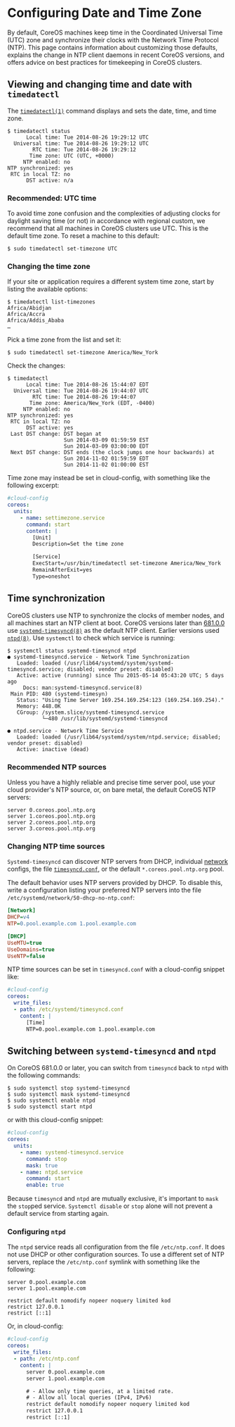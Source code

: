# Configuring Date and Time Zone

By default, CoreOS machines keep time in the Coordinated Universal Time (UTC)
zone and synchronize their clocks with the Network Time Protocol (NTP).
This page contains information about customizing those defaults, explains
the change in NTP client daemons in recent CoreOS versions, and offers advice
on best practices for timekeeping in CoreOS clusters.

## Viewing and changing time and date with `timedatectl`

The [`timedatectl(1)`][timedatectl] command displays and sets the date, time,
and time zone.

```
$ timedatectl status
      Local time: Tue 2014-08-26 19:29:12 UTC
  Universal time: Tue 2014-08-26 19:29:12 UTC
        RTC time: Tue 2014-08-26 19:29:12
       Time zone: UTC (UTC, +0000)
     NTP enabled: no
NTP synchronized: yes
 RTC in local TZ: no
      DST active: n/a
```

### Recommended: UTC time
To avoid time zone confusion and the complexities of adjusting clocks for
daylight saving time (or not) in accordance with regional custom, we recommend
that all machines in CoreOS clusters use UTC. This is the default time zone. To
reset a machine to this default:

```
$ sudo timedatectl set-timezone UTC
```

### Changing the time zone

If your site or application requires a different system time zone, start by
listing the available options:

```
$ timedatectl list-timezones
Africa/Abidjan
Africa/Accra
Africa/Addis_Ababa
…
```

Pick a time zone from the list and set it:

```
$ sudo timedatectl set-timezone America/New_York
```

Check the changes:

```
$ timedatectl
      Local time: Tue 2014-08-26 15:44:07 EDT
  Universal time: Tue 2014-08-26 19:44:07 UTC
        RTC time: Tue 2014-08-26 19:44:07
       Time zone: America/New_York (EDT, -0400)
     NTP enabled: no
NTP synchronized: yes
 RTC in local TZ: no
      DST active: yes
 Last DST change: DST began at
                  Sun 2014-03-09 01:59:59 EST
                  Sun 2014-03-09 03:00:00 EDT
 Next DST change: DST ends (the clock jumps one hour backwards) at
                  Sun 2014-11-02 01:59:59 EDT
                  Sun 2014-11-02 01:00:00 EST
```

Time zone may instead be set in cloud-config, with something like the following
excerpt:

```yaml
#cloud-config
coreos:
  units:
    - name: settimezone.service
      command: start
      content: |
        [Unit]
        Description=Set the time zone

        [Service]
        ExecStart=/usr/bin/timedatectl set-timezone America/New_York
        RemainAfterExit=yes
        Type=oneshot
```

[timedatectl]: http://www.freedesktop.org/software/systemd/man/timedatectl.html


## Time synchronization

CoreOS clusters use NTP to synchronize the clocks of member nodes, and all
machines start an NTP client at boot. CoreOS versions later than
[681.0.0][681.0.0] use [`systemd-timesyncd(8)`][systemd-timesyncd] as the
default NTP client. Earlier versions used [`ntpd(8)`][ntp.org]. Use `systemctl`
to check which service is running:

```
$ systemctl status systemd-timesyncd ntpd
● systemd-timesyncd.service - Network Time Synchronization
   Loaded: loaded (/usr/lib64/systemd/system/systemd-timesyncd.service; disabled; vendor preset: disabled)
   Active: active (running) since Thu 2015-05-14 05:43:20 UTC; 5 days ago
     Docs: man:systemd-timesyncd.service(8)
 Main PID: 480 (systemd-timesyn)
   Status: "Using Time Server 169.254.169.254:123 (169.254.169.254)."
   Memory: 448.0K
   CGroup: /system.slice/systemd-timesyncd.service
           └─480 /usr/lib/systemd/systemd-timesyncd

● ntpd.service - Network Time Service
   Loaded: loaded (/usr/lib64/systemd/system/ntpd.service; disabled; vendor preset: disabled)
   Active: inactive (dead)
```

[681.0.0]: https://coreos.com/releases/#681.0.0
[ntp.org]: http://ntp.org/
[systemd-timesyncd]: http://www.freedesktop.org/software/systemd/man/systemd-timesyncd.service.html

### Recommended NTP sources

Unless you have a highly reliable and precise time server pool, use your cloud
provider's NTP source, or, on bare metal, the default CoreOS NTP servers:

```
server 0.coreos.pool.ntp.org
server 1.coreos.pool.ntp.org
server 2.coreos.pool.ntp.org
server 3.coreos.pool.ntp.org
```

### Changing NTP time sources

`Systemd-timesyncd` can discover NTP servers from DHCP, individual
[network][systemd.network] configs, the file [`timesyncd.conf`][timesyncd.conf],
or the default `*.coreos.pool.ntp.org` pool.

The default behavior uses NTP servers provided by DHCP. To disable this, write
a configuration listing your preferred NTP servers into the file
`/etc/systemd/network/50-dhcp-no-ntp.conf`:

```ini
[Network]
DHCP=v4
NTP=0.pool.example.com 1.pool.example.com

[DHCP]
UseMTU=true
UseDomains=true
UseNTP=false
```

NTP time sources can be set in `timesyncd.conf` with a cloud-config snippet like:

```yaml
#cloud-config
coreos:
  write_files:
  - path: /etc/systemd/timesyncd.conf
    content: |
      [Time]
      NTP=0.pool.example.com 1.pool.example.com
```

[systemd.network]: http://www.freedesktop.org/software/systemd/man/systemd.network.html
[timesyncd.conf]: http://www.freedesktop.org/software/systemd/man/timesyncd.conf.html


## Switching between `systemd-timesyncd` and `ntpd`

On CoreOS 681.0.0 or later, you can switch from `timesyncd` back
to `ntpd` with the following commands:

```
$ sudo systemctl stop systemd-timesyncd
$ sudo systemctl mask systemd-timesyncd
$ sudo systemctl enable ntpd
$ sudo systemctl start ntpd
```

or with this cloud-config snippet:

```yaml
#cloud-config
coreos:
  units:
    - name: systemd-timesyncd.service
      command: stop
      mask: true
    - name: ntpd.service
      command: start
      enable: true
```

Because `timesyncd` and `ntpd` are mutually exclusive, it's important to `mask`
the `stop`ped service. `Systemctl disable` or `stop` alone will not prevent a
default service from starting again.

### Configuring `ntpd`

The `ntpd` service reads all configuration from the file `/etc/ntp.conf`. It
does not use DHCP or other configuration sources. To use a
different set of NTP servers, replace the `/etc/ntp.conf` symlink with
something like the following:

```
server 0.pool.example.com
server 1.pool.example.com

restrict default nomodify nopeer noquery limited kod
restrict 127.0.0.1
restrict [::1]
```

Or, in cloud-config:

```yaml
#cloud-config
coreos:
  write_files:
  - path: /etc/ntp.conf
    content: |
      server 0.pool.example.com
      server 1.pool.example.com

      # - Allow only time queries, at a limited rate.
      # - Allow all local queries (IPv4, IPv6)
      restrict default nomodify nopeer noquery limited kod
      restrict 127.0.0.1
      restrict [::1]
```
